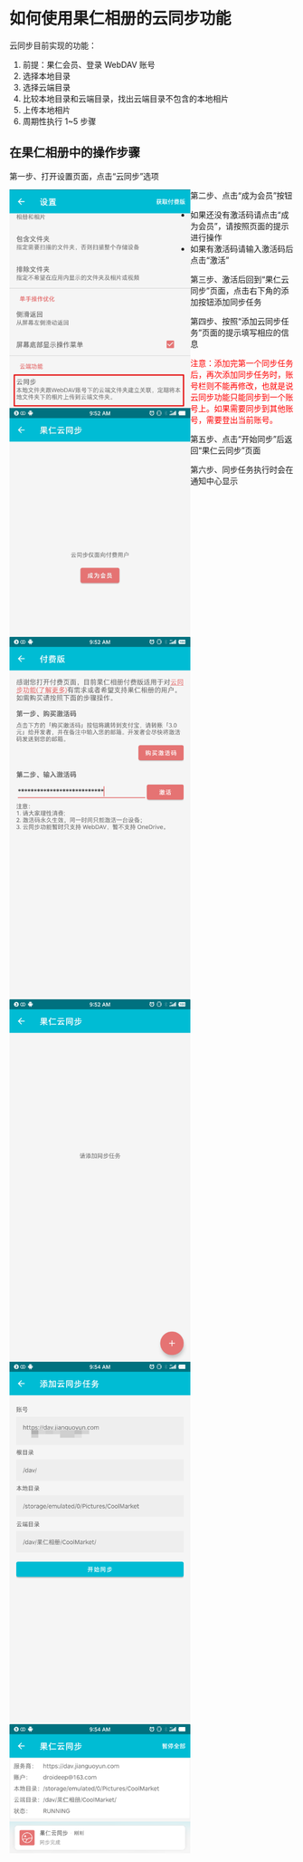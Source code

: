 # 如何使用果仁相册的云同步功能

云同步目前实现的功能：
1. 前提：果仁会员、登录 WebDAV 账号
2. 选择本地目录
2. 选择云端目录
4. 比较本地目录和云端目录，找出云端目录不包含的本地相片
4. 上传本地相片
5. 周期性执行 1~5 步骤

## 在果仁相册中的操作步骤

第一步、打开设置页面，点击“云同步”选项

<img src="../imgs/涂鸦_Screenshot_2020-06-01-09-59-34-252_相册.png" style="float:left" width="320"/>

第二步、点击“成为会员”按钮

- 如果还没有激活码请点击“成为会员”，请按照页面的提示进行操作
- 如果有激活码请输入激活码后点击“激活”

<img src="../imgs/Screenshot_2020-06-01-09-52-13-392_果仁相册.jpg" style="float:left" width="320"/>

<img src="../imgs/Screenshot_2020-06-01-09-52-43-673_果仁相册.png" style="float:left" width="320"/>

第三步、激活后回到“果仁云同步”页面，点击右下角的添加按钮添加同步任务

<img src="../imgs/Screenshot_2020-06-01-09-52-54-706_果仁相册.png" style="float:left" width="320"/>

第四步、按照“添加云同步任务”页面的提示填写相应的信息

<img src="../imgs/涂鸦_Screenshot_2020-06-01-09-54-14-632_果仁相册.png" style="float:left" width="320"/>

<font style="color:red">注意：添加完第一个同步任务后，再次添加同步任务时，账号栏则不能再修改，也就是说云同步功能只能同步到一个账号上。如果需要同步到其他账号，需要登出当前账号。</font>

第五步、点击“开始同步”后返回“果仁云同步”页面

<img src="../imgs/Screenshot_2020-06-01-09-54-45-813_果仁相册.png" style="float:left" width="320"/>

第六步、同步任务执行时会在通知中心显示

<img src="../imgs/Screenshot_2020-06-01-09-55-11-067.png" style="float:left" width="320"/>



